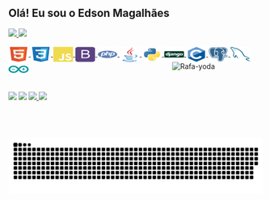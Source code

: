 ## Olá! Eu sou o Edson Magalhães

 <div>
  <a href="https://github.com/magalhaesedc">
  <img height="180em" src="https://github-readme-stats.vercel.app/api?username=magalhaesedc&show_icons=true&theme=chartreuse-dark&include_all_commits=true&count_private=true"/>
  <img height="180em" src="https://github-readme-stats.vercel.app/api/top-langs/?username=magalhaesedc&layout=compact&langs_count=7&theme=chartreuse-dark"/>
</div>
<div style="display: inline_block"><br>
  <img align="center" alt="Linguagem HTML" height="30" width="40" src="https://raw.githubusercontent.com/devicons/devicon/master/icons/html5/html5-original.svg">
  <img align="center" alt="Linguagem CSS" height="30" width="40" src="https://raw.githubusercontent.com/devicons/devicon/master/icons/css3/css3-original.svg">
  <img align="center" alt="Linguagem Js" height="30" width="40" src="https://raw.githubusercontent.com/devicons/devicon/master/icons/javascript/javascript-plain.svg">
  <img align="center" alt="Framework Bootstrap" height="30" width="40" src="https://raw.githubusercontent.com/devicons/devicon/master/icons/bootstrap/bootstrap-plain.svg">
  <img align="center" alt="Linguagem PHP" height="30" width="40" src="https://raw.githubusercontent.com/devicons/devicon/master/icons/php/php-plain.svg">
  <img align="center" alt="Linguagem Java" height="30" width="40" src="https://raw.githubusercontent.com/devicons/devicon/master/icons/java/java-original.svg">
  <img align="center" alt="Linguagem Python" height="30" width="40" src="https://raw.githubusercontent.com/devicons/devicon/master/icons/python/python-original.svg">
  <img align="center" alt="Linguagem C" height="30" width="40" src="https://raw.githubusercontent.com/devicons/devicon/master/icons/django/django-plain.svg">
  <img align="center" alt="Framework Django" height="30" width="40" src="https://raw.githubusercontent.com/devicons/devicon/master/icons/c/c-original.svg">
  <img align="center" alt="Framework Django" height="30" width="40" src="https://raw.githubusercontent.com/devicons/devicon/master/icons/postgresql/postgresql-plain.svg">
  <img align="center" alt="Framework Django" height="30" width="40" src="https://raw.githubusercontent.com/devicons/devicon/master/icons/mysql/mysql-plain.svg">
  <img align="center" alt="Framework Django" height="30" width="40" src="https://raw.githubusercontent.com/devicons/devicon/master/icons/arduino/arduino-original.svg">
  <img align="right" height="150" width="180" alt="Rafa-yoda" src="https://anatomia-papel-e-caneta.com/wp-content/uploads/2019/06/programador.gif">
</div>
  
  ##
 
<div> 
  
  <a href="https://instagram.com/edson.chmod775" target="_blank"><img src="https://img.shields.io/badge/-Instagram-%23E4405F?style=for-the-badge&logo=instagram&logoColor=white"></a>
  <a href = "mailto:edsonmagalhaesdacosta@gmail.com" target="_blank"><img src="https://img.shields.io/badge/-Gmail-%23333?style=for-the-badge&logo=gmail&logoColor=white"></a>
  <a href="https://www.linkedin.com/in/edson-magalhaes-costa" target="_blank"><img src="https://img.shields.io/badge/-LinkedIn-%230077B5?style=for-the-badge&logo=linkedin&logoColor=white"> </a>
 <a href="http://lattes.cnpq.br/7457715757671696" target="blank"><img src="https://img.shields.io/badge/%20-Lattes-yellow?style=for-the-badge&logo=lattes&logoColor=white" target="blank"></a>
 
 ![Snake animation](https://github.com/magalhaesedc/magalhaesedc/blob/output/github-contribution-grid-snake.svg)
 
</div>
